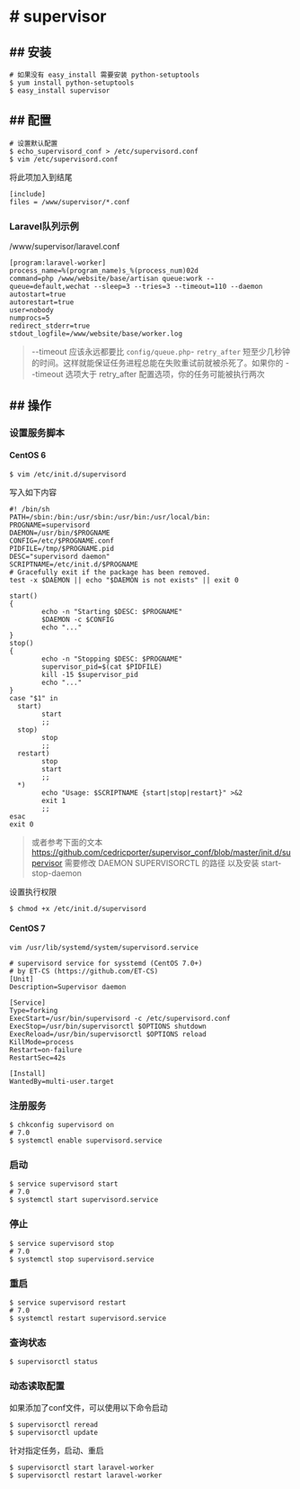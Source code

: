 #  # supervisor
## ## 安装
```
# 如果没有 easy_install 需要安装 python-setuptools
$ yum install python-setuptools
$ easy_install supervisor
```
## ## 配置
```
# 设置默认配置
$ echo_supervisord_conf > /etc/supervisord.conf
$ vim /etc/supervisord.conf
```
将此项加入到结尾
```
[include]
files = /www/supervisor/*.conf
```

### Laravel队列示例
/www/supervisor/laravel.conf
```
[program:laravel-worker]
process_name=%(program_name)s_%(process_num)02d
command=php /www/website/base/artisan queue:work --queue=default,wechat --sleep=3 --tries=3 --timeout=110 --daemon
autostart=true
autorestart=true
user=nobody
numprocs=5
redirect_stderr=true
stdout_logfile=/www/website/base/worker.log
```

> --timeout 应该永远都要比 ```config/queue.php```- ```retry_after``` 短至少几秒钟的时间。这样就能保证任务进程总能在失败重试前就被杀死了。如果你的 --timeout 选项大于 retry_after 配置选项，你的任务可能被执行两次

## ## 操作
### 设置服务脚本
#### CentOS 6
```
$ vim /etc/init.d/supervisord
```
写入如下内容
```
#! /bin/sh
PATH=/sbin:/bin:/usr/sbin:/usr/bin:/usr/local/bin:
PROGNAME=supervisord
DAEMON=/usr/bin/$PROGNAME
CONFIG=/etc/$PROGNAME.conf
PIDFILE=/tmp/$PROGNAME.pid
DESC="supervisord daemon"
SCRIPTNAME=/etc/init.d/$PROGNAME
# Gracefully exit if the package has been removed.
test -x $DAEMON || echo "$DAEMON is not exists" || exit 0

start()
{
        echo -n "Starting $DESC: $PROGNAME"
        $DAEMON -c $CONFIG
        echo "..."
}
stop()
{
        echo -n "Stopping $DESC: $PROGNAME"
        supervisor_pid=$(cat $PIDFILE)
        kill -15 $supervisor_pid
        echo "..."
}
case "$1" in
  start)
        start
        ;;
  stop)
        stop
        ;;
  restart)
        stop
        start
        ;;
  *)
        echo "Usage: $SCRIPTNAME {start|stop|restart}" >&2
        exit 1
        ;;
esac
exit 0

```

> 或者参考下面的文本
https://github.com/cedricporter/supervisor_conf/blob/master/init.d/supervisor
> 需要修改 DAEMON SUPERVISORCTL 的路径
> 以及安装 start-stop-daemon

设置执行权限
```
$ chmod +x /etc/init.d/supervisord
```

#### CentOS 7
```
vim /usr/lib/systemd/system/supervisord.service
```
```
# supervisord service for sysstemd (CentOS 7.0+)
# by ET-CS (https://github.com/ET-CS)
[Unit]
Description=Supervisor daemon

[Service]
Type=forking
ExecStart=/usr/bin/supervisord -c /etc/supervisord.conf
ExecStop=/usr/bin/supervisorctl $OPTIONS shutdown
ExecReload=/usr/bin/supervisorctl $OPTIONS reload
KillMode=process
Restart=on-failure
RestartSec=42s

[Install]
WantedBy=multi-user.target
```
### 注册服务
```
$ chkconfig supervisord on
# 7.0
$ systemctl enable supervisord.service
```
### 启动
```
$ service supervisord start
# 7.0
$ systemctl start supervisord.service
```
### 停止
```
$ service supervisord stop
# 7.0
$ systemctl stop supervisord.service
```
### 重启
```
$ service supervisord restart
# 7.0
$ systemctl restart supervisord.service
```
### 查询状态
```
$ supervisorctl status
```
### 动态读取配置
如果添加了conf文件，可以使用以下命令启动
```
$ supervisorctl reread
$ supervisorctl update
```
针对指定任务，启动、重启
```
$ supervisorctl start laravel-worker
$ supervisorctl restart laravel-worker
```

